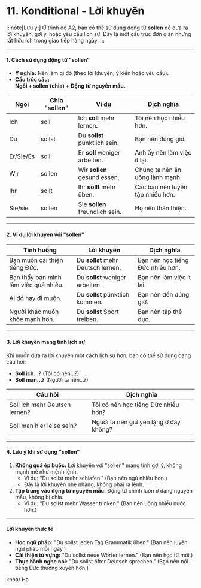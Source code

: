 # 11. Konditional - Lời khuyên 

:::note[Lưu ý:]
Ở trình độ A2, bạn có thể sử dụng động từ **sollen** để đưa ra lời khuyên, gợi ý, hoặc yêu cầu lịch sự. Đây là một cấu trúc đơn giản nhưng rất hữu ích trong giao tiếp hàng ngày.
:::

---

#### **1. Cách sử dụng động từ "sollen"**

- **Ý nghĩa:** Nên làm gì đó (theo lời khuyên, ý kiến hoặc yêu cầu).
- **Cấu trúc câu:**  
    **Ngôi + sollen (chia) + Động từ nguyên mẫu.**

|**Ngôi**|**Chia "sollen"**|**Ví dụ**|**Dịch nghĩa**|
|---|---|---|---|
|Ich|soll|Ich **soll** mehr lernen.|Tôi nên học nhiều hơn.|
|Du|sollst|Du **sollst** pünktlich sein.|Bạn nên đúng giờ.|
|Er/Sie/Es|soll|Er **soll** weniger arbeiten.|Anh ấy nên làm việc ít lại.|
|Wir|sollen|Wir **sollen** gesund essen.|Chúng ta nên ăn uống lành mạnh.|
|Ihr|sollt|Ihr **sollt** mehr üben.|Các bạn nên luyện tập nhiều hơn.|
|Sie/sie|sollen|Sie **sollen** freundlich sein.|Họ nên thân thiện.|

---

#### **2. Ví dụ lời khuyên với "sollen"**

|**Tình huống**|**Lời khuyên**|**Dịch nghĩa**|
|---|---|---|
|Bạn muốn cải thiện tiếng Đức.|Du **sollst** mehr Deutsch lernen.|Bạn nên học tiếng Đức nhiều hơn.|
|Bạn thấy bạn mình làm việc quá nhiều.|Du **sollst** weniger arbeiten.|Bạn nên làm việc ít lại.|
|Ai đó hay đi muộn.|Du **sollst** pünktlich kommen.|Bạn nên đến đúng giờ.|
|Người khác muốn khỏe mạnh hơn.|Du **sollst** Sport treiben.|Bạn nên tập thể dục.|

---

#### **3. Lời khuyên mang tính lịch sự**

Khi muốn đưa ra lời khuyên một cách lịch sự hơn, bạn có thể sử dụng dạng câu hỏi:

- **Soll ich...?** (Tôi có nên...?)
- **Soll man...?** (Người ta nên...?)

|**Câu hỏi**|**Dịch nghĩa**|
|---|---|
|Soll ich mehr Deutsch lernen?|Tôi có nên học tiếng Đức nhiều hơn?|
|Soll man hier leise sein?|Người ta nên giữ yên lặng ở đây không?|

---

#### **4. Lưu ý khi sử dụng "sollen"**

1. **Không quá ép buộc:** Lời khuyên với "sollen" mang tính gợi ý, không mạnh mẽ như mệnh lệnh.
    - Ví dụ: "Du sollst mehr schlafen." (Bạn nên ngủ nhiều hơn.)
    - Đây là lời khuyên nhẹ nhàng, không phải ra lệnh.
2. **Tập trung vào động từ nguyên mẫu:** Động từ chính luôn ở dạng nguyên mẫu, không bị chia.
    - Ví dụ: "Du sollst mehr Wasser trinken." (Bạn nên uống nhiều nước hơn.)

---

#### **Lời khuyên thực tế**

- **Học ngữ pháp:** "Du sollst jeden Tag Grammatik üben." (Bạn nên luyện ngữ pháp mỗi ngày.)
- **Cải thiện từ vựng:** "Du sollst neue Wörter lernen." (Bạn nên học từ mới.)
- **Thực hành nghe nói:** "Du sollst öfter Deutsch sprechen." (Bạn nên nói tiếng Đức thường xuyên hơn.)

~~khoa~~/ Ha
